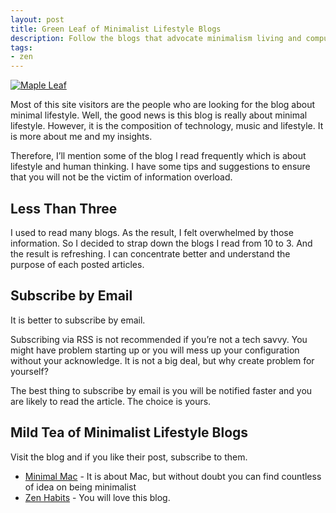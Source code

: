 ```yaml
---
layout: post
title: Green Leaf of Minimalist Lifestyle Blogs
description: Follow the blogs that advocate minimalism living and computing.
tags: 
- zen
---
```

[ ![Maple Leaf][img3] ](http://images.sayzlim.net/2010/07/maple_leaf.jpg "Maple Leaf")

[img3]: http://images.sayzlim.net/2010/07/maple_leaf.jpg "Maple Leaf"

Most of this site visitors are the people who are looking for the blog about minimal lifestyle. Well, the good news is this blog is really about minimal lifestyle. However, it is the composition of technology, music and lifestyle. It is more about me and my insights.

Therefore, I’ll mention some of the blog I read frequently which is about lifestyle and human thinking. I have some tips and suggestions to ensure that you will not be the victim of information overload.

<!--more-->

## Less Than Three

I used to read many blogs. As the result, I felt overwhelmed by those information. So I decided to strap down the blogs I read from 10 to 3. And the result is refreshing. I can concentrate better and understand the purpose of each posted articles.

## Subscribe by Email

It is better to subscribe by email.

Subscribing via RSS is not recommended if you’re not a tech savvy. You might have problem starting up or you will mess up your configuration without your acknowledge. It is not a big deal, but why create problem for yourself?

The best thing to subscribe by email is you will be notified faster and you are likely to read the article. The choice is yours.

## Mild Tea of Minimalist Lifestyle Blogs

Visit the blog and if you like their post, subscribe to them.

- [Minimal Mac][1] - It is about Mac, but without doubt you can find countless of idea on being minimalist
- [Zen Habits][2] - You will love this blog.

[1]: http://minimalmac.com/ "Minimal Mac"
[2]: http://zenhabits.net/ "zenhabits"